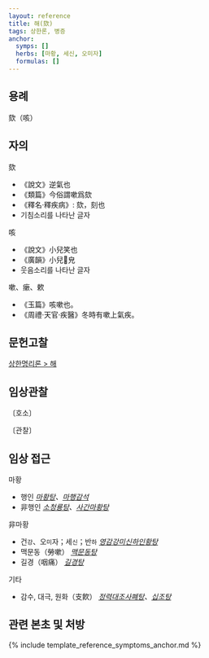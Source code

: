```yaml
---
layout: reference
title: 해(欬)
tags: 상한론, 병증
anchor:
  symps: []
  herbs: [마황, 세신, 오미자]
  formulas: []
---
```



## 용례

欬（咳）

## 자의

欬
* 《說文》逆氣也
* 《類篇》今俗謂嗽爲欬
* 《釋名·釋疾病》:	欬，刻也
* 기침소리를 나타난 글자

咳
* 《說文》小兒笑也
* 《廣韻》小兒𥬇皃
* 웃음소리를 나타난 글자

嗽、瘶、欶
* 《玉篇》咳嗽也。
* 《周禮·天官·疾醫》冬時有嗽上氣疾。

## 문헌고찰

[상한명리론 > 해]({{site.baseurl}}/reference/Books/Etc/상한명리론#해)



## 임상관찰



〔호소〕



〔관찰〕

## 임상 접근

마황
* 행인 _[마황탕]({{site.formulaurl}}/마황탕)、[마행감석]({{site.formulaurl}}/마행감석탕)_
* 非행인 _[소청룡탕]({{site.formulaurl}}/소청룡탕)、[사간마황탕]({{site.formulaurl}}/사간마황탕)_

非마황
* 건`강`、오`미`자；세`신`；반`하`  _[영감강미신하인황탕]({{site.formulaurl}}/영감강미신하인황탕)_
* 맥문동（勞嗽） _[맥문동탕]({{site.formulaurl}}/맥문동탕)_
* 길경（咽痛） _[길경탕]({{site.formulaurl}}/길경탕)_

기타
* 감수, 대극, 원화（支飮） _[정력대조사폐탕]({{site.formulaurl}}/정력대조사폐탕)、[십조탕]({{site.formulaurl}}/십조탕)_

## 관련 본초 및 처방




{% include template_reference_symptoms_anchor.md %}
